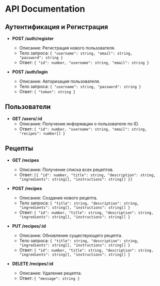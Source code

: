 # API Documentation

## Аутентификация и Регистрация
- **POST /auth/register**
  - Описание: Регистрация нового пользователя.
  - Тело запроса: `{ "username": string, "email": string, "password": string }`
  - Ответ: `{ "id": number, "username": string, "email": string }`
  
- **POST /auth/login**
  - Описание: Авторизация пользователя.
  - Тело запроса: `{ "username": string, "password": string }`
  - Ответ: `{ "token": string }`

## Пользователи
- **GET /users/:id**
  - Описание: Получение информации о пользователе по ID.
  - Ответ: `{ "id": number, "username": string, "email": string, "recipes": number[] }`

## Рецепты
- **GET /recipes**
  - Описание: Получение списка всех рецептов.
  - Ответ: `[{ "id": number, "title": string, "description": string, "ingredients": string[], "instructions": string[] }]`
  
- **POST /recipes**
  - Описание: Создание нового рецепта.
  - Тело запроса: `{ "title": string, "description": string, "ingredients": string[], "instructions": string[] }`
  - Ответ: `{ "id": number, "title": string, "description": string, "ingredients": string[], "instructions": string[] }`

- **PUT /recipes/:id**
  - Описание: Обновление существующего рецепта.
  - Тело запроса: `{ "title": string, "description": string, "ingredients": string[], "instructions": string[] }`
  - Ответ: `{ "id": number, "title": string, "description": string, "ingredients": string[], "instructions": string[] }`

- **DELETE /recipes/:id**
  - Описание: Удаление рецепта.
  - Ответ: `{ "message": string }`

